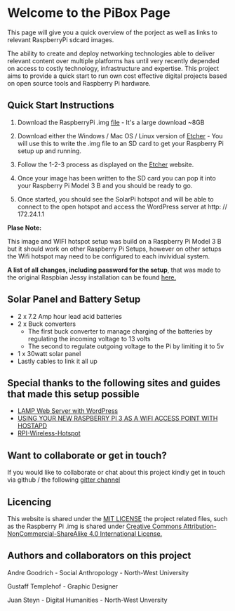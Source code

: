 # Welcome to the PiBox Page

This page will give you a quick overview of the porject as well as links to relevant RaspberryPi sdcard images.

The ability to create and deploy networking technologies able to deliver relevant content over multiple platforms has until very recently depended on access to costly technology, infrastructure and expertise.  This project aims to provide a quick start to run own cost effective digital projects based on open source tools and Raspberry Pi hardware.

## Quick Start Instructions

1. Download the RaspberryPi .img [file](https://goo.gl/m3xjKH) - It's a large download ~8GB

2. Download either the Windows / Mac OS / Linux version of [Etcher](https://etcher.io/) - You will use this to write the .img file to an SD card to get your Raspberry Pi setup up and running.

3. Follow the 1-2-3 process as displayed on the [Etcher](https://etcher.io/) website.

4. Once your image has been written to the SD card you can pop it into your Raspberry Pi Model 3 B and you should be ready to go.

5. Once started, you should see the SolarPi hotspot and will be able to connect to the open hotspot and access the WordPress server at http: // 172.24.1.1

**Plase Note:**

This image and WIFI hotspot setup was build on a Raspberry Pi Model 3 B but it should work on other Raspberry Pi Setups, however on other setups the Wifi hotspot may need to be configured to each invividual system. 

**A  list of all changes, including password for the setup**, that was made to the original Raspbian Jessy installation can be found [here.](https://docs.google.com/document/d/1MpN6dOidNTQiUtq4obYvzOEKvRgKRRAg3VPXQpJK6KI/edit?usp=sharing)

## Solar Panel and Battery Setup
- 2 x 7.2 Amp hour lead acid batteries                        
- 2 x Buck converters
    - The first buck converter to manage charging of the batteries by regulating the incoming voltage to 13 volts
    - The second to regulate outgoing voltage to the Pi by limiting it to 5v
- 1 x 30watt solar panel
- Lastly cables to link it all up

## Special thanks to the following sites and guides that made this setup possible

- [LAMP Web Server with WordPress](https://www.raspberrypi.org/learning/lamp-web-server-with-wordpress/worksheet/)
- [USING YOUR NEW RASPBERRY PI 3 AS A WIFI ACCESS POINT WITH HOSTAPD](https://frillip.com/using-your-raspberry-pi-3-as-a-wifi-access-point-with-hostapd/)
- [RPI-Wireless-Hotspot](http://elinux.org/RPI-Wireless-Hotspot)

## Want to collaborate or get in touch?
If you would like to collaborate or chat about this project kindly get in touch via github / the following [gitter channel](https://gitter.im/solarpi/Lobby?utm_source=share-link&utm_medium=link&utm_campaign=share-link)

## Licencing

This website is shared under the [MIT LICENSE](LICENSE) the project related files, such as the Raspberry Pi .img is shared under [Creative Commons Attribution-NonCommercial-ShareAlike 4.0 International License.](http://creativecommons.org/licenses/by-nc-sa/4.0/)

## Authors and collaborators on this project
<p>Andre Goodrich - Social Anthropology - North-West University</p>
<p>Gustaff Templehof - Graphic Designer</p>
<p>Juan Steyn - Digital Humanities - North-West Unversity</p>
